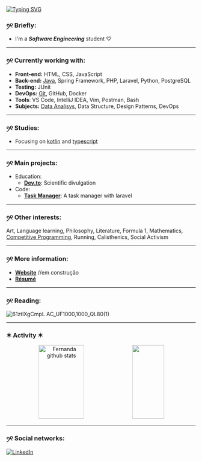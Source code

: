 

[![Typing SVG](https://readme-typing-svg.herokuapp.com/?color=f0ebd8&size=35&center=true&vCenter=true&width=1000&lines=Hey+I'm+Maria+Fernanda;I'm+20+years+old;I'm+from+Brazil;I'm+Graduating+in+software+engineering;Be+Welcome!+:%29)](https://git.io/typing-svg)

### ꪆ୧   Briefly:

- I'm a ***Software Engineering*** student ♡

---

### ꪆ୧  Currently working with:

- **Front-end:** HTML, CSS, JavaScript
- **Back-end:** [Java](https://github.com/ferbarcante/meu-aprendizado-java), Spring Framework, PHP, Laravel, Python, PostgreSQL
- **Testing:** JUnit
- **DevOps:** [Git](https://github.com/ferbarcante/mini-curso-git-github), GitHub, Docker
- **Tools**: VS Code, IntelliJ IDEA, Vim, Postman, Bash
- **Subjects:** [Data Analisys](https://github.com/ferbarcante/learning-pandas), Data Structure, Design Patterns, DevOps

---

### ꪆ୧  Studies:

- Focusing on [kotlin](https://github.com/ferbarcante/aprendendo-kotlin) and [typescript](https://github.com/ferbarcante/aprendendo-ts)

---

### ꪆ୧  Main projects:
  
- Education:
  - **[Dev.to](https://dev.to/ferbarcante)**: Scientific divulgation
- Code:
  - **[Task Manager](https://github.com/ferbarcante/tarefas-crud)**: A task manager with laravel
    
---

### ꪆ୧  Other interests:

Art, Language learning, Philosophy, Literature, Formula 1, Mathematics, [Competitive Programming](https://github.com/ferbarcante/competitive-programming), Running, Calisthenics, Social Activism

---

### ꪆ୧ More information:

- **[Website](https://ferbarcante.github.io/)** //em construção
- **[Résumé](https://drive.google.com/drive/folders/1vtqwmFG1ypDE23cFB4lpDTECLn1v3Edt?hl=pt-BR)**

---

### ꪆ୧  Reading: 
![61ztlXgCmpL _AC_UF1000,1000_QL80_(1)](https://github.com/user-attachments/assets/8f6e7d68-db5d-4fb1-80d3-0ac6663cd816)

---

### ✶  Activity  ✶

<div align="center">  
  <img width="49%" height="195px" src="https://github-readme-stats.vercel.app/api?username=ferbarcante&show_icons=true&count_private=true&hide_border=true&title_color=f0ebd8&icon_color=3e5c76&text_color=f0ebd8&bg_color=0d1117" alt="Fernanda github stats" /> 
  <img width="41%" height="195px" src="https://github-readme-stats.vercel.app/api/top-langs/?username=ferbarcante&layout=compact&hide_border=true&title_color=f0ebd8&text_color=f0ebd8&bg_color=0d1117" />
</div>

--- 
### ꪆ୧  Social networks:

[![LinkedIn](https://img.shields.io/static/v1?label=&message=LinkedIn%20&color=2867B2&logo=LinkedIn&style=flat-square&logoColor=white)](https://www.linkedin.com/in/maria-fernanda-pereira-bar%C3%A7ante-7b7726216/)
